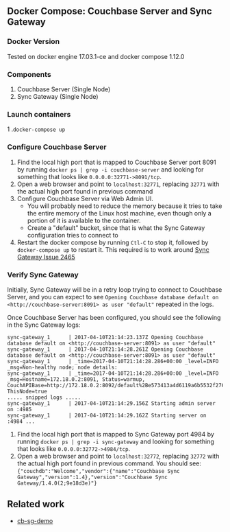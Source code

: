 
## Docker Compose: Couchbase Server and Sync Gateway 

### Docker Version

Tested on docker engine 17.03.1-ce and docker compose 1.12.0

### Components

1. Couchbase Server (Single Node)
1. Sync Gateway (Single Node)

### Launch containers

1 .`docker-compose up`

### Configure Couchbase Server 

1. Find the local high port that is mapped to Couchbase Server port 8091 by running `docker ps | grep -i couchbase-server` and looking for something that looks like `0.0.0.0:32771->8091/tcp`.
1. Open a web browser and point to `localhost:32771`, replacing `32771` with the actual high port found in previous command
1. Configure Couchbase Server via Web Admin UI.
    * You will probably need to reduce the memory because it tries to take the entire memory of the Linux host machine, even though only a portion of it is available to the container.
    * Create a "default" bucket, since that is what the Sync Gateway configuration tries to connect to
1. Restart the docker compose by running `Ctl-C` to stop it, followed by `docker-compose up` to restart it.  This required is to work around [Sync Gateway Issue 2465](https://github.com/couchbase/sync_gateway/issues/2465) 

### Verify Sync Gateway

Initially, Sync Gateway will be in a retry loop trying to connect to Couchbase Server, and you can expect to see `Opening Couchbase database default on <http://couchbase-server:8091> as user "default"` repeated in the logs.

Once Couchbase Server has been configured, you should see the following in the Sync Gateway logs:

```
sync-gateway_1      | 2017-04-10T21:14:23.137Z Opening Couchbase database default on <http://couchbase-server:8091> as user "default"
sync-gateway_1      | 2017-04-10T21:14:28.261Z Opening Couchbase database default on <http://couchbase-server:8091> as user "default"
sync-gateway_1      | _time=2017-04-10T21:14:28.286+00:00 _level=INFO _msg=Non-healthy node; node details:
sync-gateway_1      | _time=2017-04-10T21:14:28.286+00:00 _level=INFO _msg=Hostname=172.18.0.2:8091, Status=warmup, CouchAPIBase=http://172.18.0.2:8092/default%2Be573413a4d6119a6b5532f276ee4bd64, ThisNode=true
..... snipped logs .....
sync-gateway_1      | 2017-04-10T21:14:29.156Z Starting admin server on :4985
sync-gateway_1      | 2017-04-10T21:14:29.162Z Starting server on :4984 ...

```

1. Find the local high port that is mapped to Sync Gateway port 4984 by running `docker ps | grep -i sync-gateway` and looking for something that looks like `0.0.0.0:32772->4984/tcp`.
1. Open a web browser and point to `localhost:32772`, replacing `32772` with the actual high port found in previous command.  You should see: `{"couchdb":"Welcome","vendor":{"name":"Couchbase Sync Gateway","version":1.4},"version":"Couchbase Sync Gateway/1.4.0(2;9e18d3e)"}`


## Related work

* [cb-sg-demo](https://github.com/ToddGreenstein/cb-sg-demo)
